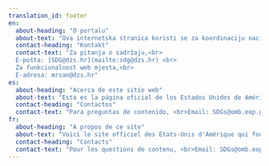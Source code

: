 ```yaml
---
translation_id: footer
en:
  about-heading: "O portalu"
  about-text: "Ova internetska stranica koristi se za koordinaciju nacionalnih aktivnosti razvoja, proizvodnje i diseminacije pokazatelja održivog razvoja Republike Hrvatske. Ciljevi održivog razvoja i definirani pokazatelji za praćenje ostvarenja istih iz UN-ove Agende 2030. za održivi razvoj pružaju novi okvir politike širom svijeta u smjeru okončanja svih oblika siromaštva, borbe protiv nejednakosti i rješavanja klimatskih promjena. Održava ju Državni zavod za statistiku."
  contact-heading: "Kontakt"
  contact-text: "Za pitanja o sadržaju,<br>
  E-pošta: [SDG@dzs.hr](mailto:sdg@dzs.hr) <br>
  Za funkcionalnost web mjesta,<br>
  E-adresa: mrsan@dzs.hr"
es:
  about-heading: "Acerca de este sitio web"
  about-text: "Esta es la página oficial de los Estados Unidos de América, proporcionando información para estadisticas nacionales de los indicadores globales de los Objetivos de Desarrollo Sostenible (ODS) de las Naciones Unidas. Este sitio web se desarrolló en colaboración con las siguientes agencias: Office of Management and Budget, US Department of State, US General Services Administration y US Office of Science and Technology Policy."
  contact-heading: "Contactos"
  contact-text: "Para preguntas de contenido, <br>Email: SDGs@omb.eop.gov <br>Para preguntas tecnicas sobre el sitio web, <br>Email: datagov@gsa.gov"
fr:
  about-heading: "A propos de ce site"
  about-text: "Voici le site officiel des États-Unis d'Amérique qui fournit des informations sur les indicateurs nationaux des Objectifs de développement durable (ODD) des Nations Unies. Ce site est élaboré en collaboration avec les agences suivantes: Office of Management and Budget, US Department of State, US General Services Administration y US Office of Science and Technology Policy."
  contact-heading: "Contacts"
  contact-text: "Pour les questions de contenu, <br>Email: SDGs@omb.eop.gov <br>Pour des questions techniques sur le site, <br>Email: datagov@gsa.gov"
---
```

